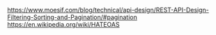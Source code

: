 https://www.moesif.com/blog/technical/api-design/REST-API-Design-Filtering-Sorting-and-Pagination/#pagination
https://en.wikipedia.org/wiki/HATEOAS


